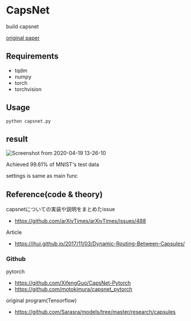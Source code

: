 # CapsNet
build capsnet

[original paper](https://arxiv.org/abs/1710.09829)

## Requirements
+ tqdm
+ numpy
+ torch
+ torchvision

## Usage
```
python capsnet.py
```
## result

![Screenshot from 2020-04-19 13-26-10](https://user-images.githubusercontent.com/22934822/79679494-7378c080-8241-11ea-8771-07f75605ba71.png)

Achieved 99.61% of MNIST's test data

settings is same as main func

## Reference(code & theory)
capsnetについての実装や説明をまとめたissue
+ https://github.com/arXivTimes/arXivTimes/issues/488

Article
+ https://jhui.github.io/2017/11/03/Dynamic-Routing-Between-Capsules/
### Github
pytorch
+ https://github.com/XifengGuo/CapsNet-Pytorch
+ https://github.com/motokimura/capsnet_pytorch

original program(Tensorflow)
+ https://github.com/Sarasra/models/tree/master/research/capsules
